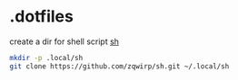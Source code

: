 # .dotfiles

create a dir for shell script [sh](https://github.com/zqwirp/sh.git)

```bash
mkdir -p .local/sh
git clone https://github.com/zqwirp/sh.git ~/.local/sh
```
